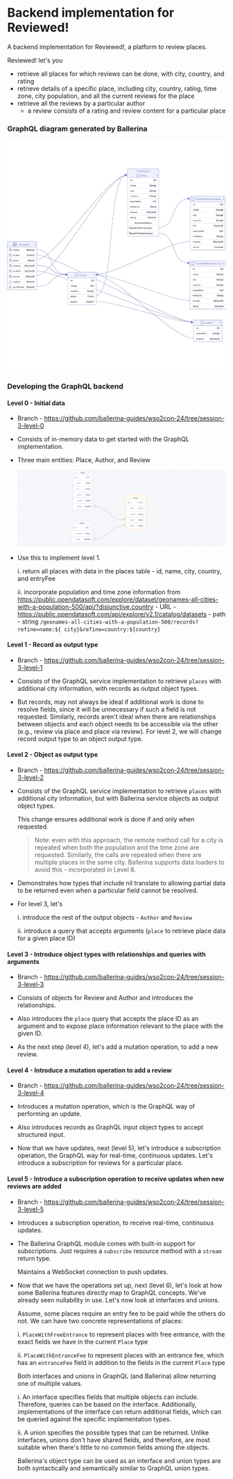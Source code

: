 # Backend implementation for Reviewed!

A backend implementation for Reviewed!, a platform to review places.

Reviewed! let's you 
- retrieve all places for which reviews can be done, with city, country, and rating
- retrieve details of a specific place, including city, country, rating, time zone, city population, and all the current reviews for the place
- retrieve all the reviews by a particular author
    - a review consists of a rating and review content for a particular place

### GraphQL diagram generated by Ballerina

![Overview](./resources/graphql-diagram.jpeg)

### Developing the GraphQL backend

#### Level 0 - Initial data

- Branch - https://github.com/ballerina-guides/wso2con-24/tree/session-3-level-0

- Consists of in-memory data to get started with the GraphQL implementation.

- Three main entities: Place, Author, and Review

    ![Entity relationships](./resources/er-diagram.jpeg)

- Use this to implement level 1.

    i. return all places with data in the places table - id, name, city, country, and entryFee

    ii. incorporate population and time zone information from https://public.opendatasoft.com/explore/dataset/geonames-all-cities-with-a-population-500/api/?disjunctive.country 
        - URL - https://public.opendatasoft.com/api/explore/v2.1/catalog/datasets
        - path - string `/geonames-all-cities-with-a-population-500/records?refine=name:${
            city}&refine=country:${country}` 

#### Level 1 - Record as output type

- Branch - https://github.com/ballerina-guides/wso2con-24/tree/session-3-level-1

- Consists of the GraphQL service implementation to retrieve `places` with additional city information, with records as output object types.

- But records, may not always be ideal if additional work is done to resolve fields, since it will be unnecessary if such a field is not requested. Similarly, records aren't ideal when there are relationships between objects and each object needs to be accessible via the other (e.g., review via place and place via review). For level 2, we will change record output type to an object output type.

#### Level 2 - Object as output type

- Branch - https://github.com/ballerina-guides/wso2con-24/tree/session-3-level-2

- Consists of the GraphQL service implementation to retrieve `places` with additional city information, but with Ballerina service objects as output object types.

    This change ensures additional work is done if and only when requested.
    
    > Note: even with this approach, the remote method call for a city is repeated when both the population and the time zone are requested. Similarly, the calls are repeated when there are multiple places in the same city. Ballerina supports data loaders to avoid this - incorporated in Level 8.

- Demonstrates how types that include nil translate to allowing partial data to be returned even when a particular field cannot be resolved.

- For level 3, let's 

    i. introduce the rest of the output objects - `Author` and `Review`

    ii. introduce a query that accepts arguments (`place` to retrieve place data for a given place ID)

#### Level 3 - Introduce object types with relationships and queries with arguments

- Branch - https://github.com/ballerina-guides/wso2con-24/tree/session-3-level-3

- Consists of objects for Review and Author and introduces the relationships.

- Also introduces the `place` query that accepts the place ID as an argument and to expose place information relevant to the place with the given ID. 

- As the next step (level 4), let's add a mutation operation, to add a new review.

#### Level 4 - Introduce a mutation operation to add a review

- Branch - https://github.com/ballerina-guides/wso2con-24/tree/session-3-level-4

- Introduces a mutation operation, which is the GraphQL way of performing an update.

- Also introduces records as GraphQL input object types to accept structured input.

- Now that we have updates, next (level 5), let's introduce a subscription operation, the GraphQL way for real-time, continuous updates. Let's introduce a subscription for reviews for a particular place.

#### Level 5 - Introduce a subscription operation to receive updates when new reviews are added

- Branch - https://github.com/ballerina-guides/wso2con-24/tree/session-3-level-5

- Introduces a subscription operation, to receive real-time, continuous updates.

- The Ballerina GraphQL module comes with built-in support for subscriptions. Just requires a `subscribe` resource method with a `stream` return type. 

    Maintains a WebSocket connection to push updates.

- Now that we have the operations set up, next (level 6), let's look at how some Ballerina features directly map to GraphQL concepts. We've already seen nullability in use. Let's now look at interfaces and unions.

    Assume, some places require an entry fee to be paid while the others do not. We can have two concrete representations of places:

    i. `PlaceWithFreeEntrance` to represent places with free entrance, with the exact fields we have in the current `Place` type 

    ii. `PlaceWithEntranceFee` to represent places with an entrance fee, which has an `entranceFee` field in addition to the fields in the current `Place` type

    Both interfaces and unions in GraphQL (and Ballerina) allow returning one of multiple values.

    i. An interface specifies fields that multiple objects can include. Therefore, queries can be based on the interface. Additionally, implementations of the interface can return additional fields, which can be queried against the specific implementation types.

    ii. A union specifies the possible types that can be returned. Unlike interfaces, unions don't have shared fields, and therefore, are most suitable when there's little to no common fields among the objects.

    Ballerina's object type can be used as an interface and union types are both syntactically and semantically similar to GraphQL union types.
